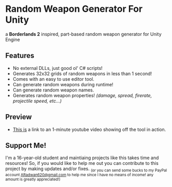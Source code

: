 # Random Weapon Generator For Unity

a __Borderlands 2__ inspired, part-based random weapon generator for Unity Engine

## Features

- No external DLLs, just good ol' C# scripts!
- Generates 32x32 grids of random weapons in less than 1 second!
- Comes with an easy to use editor tool.
- Can generate random weapons during runtime!
- Can generate random weapon names.
- Generates random weapon properties! _(damage, spread, firerate, projectile speed, etc...)_

## Preview

- [This is](https://youtu.be/icu-sKq9Uzw) a link to an 1-minute youtube video showing off the tool in action.

## Support Me!

I'm a 16-year-old student and maintiaing projects like this takes time and resources! So, if you would like to help me out you can contribute to this project by making updates and/or fixes. <sub>(or you can send some bucks to my PayPal account ARadwan620@gmail.com to help me since I have no means of income! any amount is greatly appreciated!)</sub>
